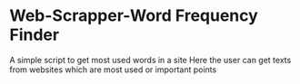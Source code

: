 # Web-Scrapper-Word Frequency Finder
A simple script to get most used words in a site
Here the user can get texts from websites which are most used or important points 
